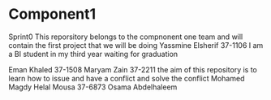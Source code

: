 # Component1
Sprint0
This reporsitory belongs to the compnonent one team and will contain the first project that we will be doing 
Yassmine Elsherif 37-1106
I am a BI student in my third year waiting for graduation 

Eman Khaled 37-1508
Maryam Zain 37-2211     the aim of this repository is to learn how to issue and have a conflict and solve the conflict 
Mohamed Magdy Helal Mousa 37-6873
Osama Abdelhaleem

